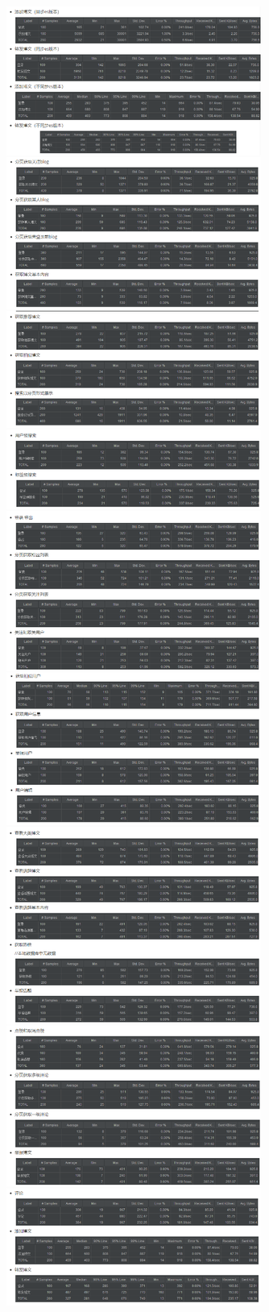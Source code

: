 <img src="./img/性能测试结果1.png" alt="推荐流程图" style="zoom:100%;" />

<img src="./img/性能测试结果2.png" alt="推荐流程图" style="zoom:100%;" />

<img src="./img/性能测试结果3.png" alt="推荐流程图" style="zoom:100%;" />

<img src="./img/性能测试结果4.png" alt="推荐流程图" style="zoom:100%;" />

<img src="./img/性能测试结果5.png" alt="推荐流程图" style="zoom:100%;" />

<img src="./img/性能测试结果6.png" alt="推荐流程图" style="zoom:100%;" />

<img src="./img/性能测试结果7.png" alt="推荐流程图" style="zoom:100%;" />

<img src="./img/性能测试结果8.png" alt="推荐流程图" style="zoom:100%;" />

<img src="./img/性能测试结果9.png" alt="推荐流程图" style="zoom:100%;" />